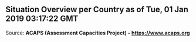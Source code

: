 ## Situation Overview per Country as of Tue, 01 Jan 2019 03:17:22 GMT

Source: **ACAPS (Assessment Capacities Project) - https://www.acaps.org**